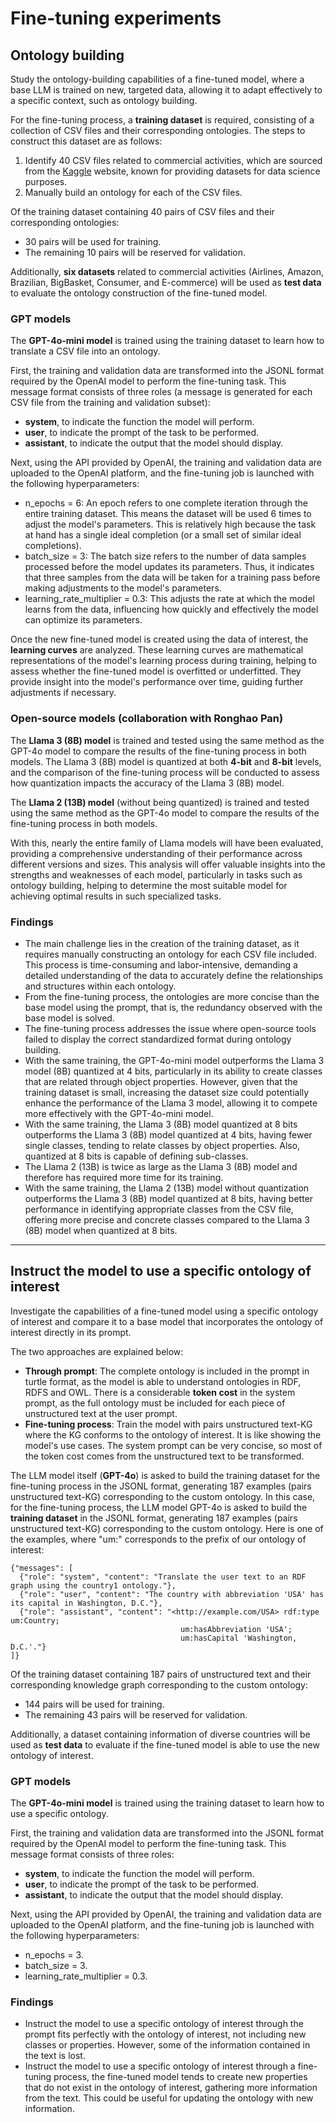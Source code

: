 # Fine-tuning experiments
## Ontology building
Study the ontology-building capabilities of a fine-tuned model, where a base LLM is trained on new, targeted data, allowing it to adapt effectively to a specific context, such as ontology building.

For the fine-tuning process, a **training dataset** is required, consisting of a collection of CSV files and their corresponding ontologies. The steps to construct this dataset are as follows:
1. Identify 40 CSV files related to commercial activities, which are sourced from the [Kaggle](https://www.kaggle.com/) website, known for providing datasets for data science purposes.
2. Manually build an ontology for each of the CSV files.

Of the training dataset containing 40 pairs of CSV files and their corresponding ontologies:
* 30 pairs will be used for training.
* The remaining 10 pairs will be reserved for validation.

Additionally, **six datasets** related to commercial activities (Airlines, Amazon, Brazilian, BigBasket, Consumer, and E-commerce) will be used as **test data** to evaluate the ontology construction of the fine-tuned model.

### GPT models
The **GPT-4o-mini model** is trained using the training dataset to learn how to translate a CSV file into an ontology. 

First, the training and validation data are transformed into the JSONL format required by the OpenAI model to perform the fine-tuning task. This message format consists of three roles (a message is generated for each CSV file from the training and validation subset): 
* **system**, to indicate the function the model will perform.
* **user**, to indicate the prompt of the task to be performed.
* **assistant**, to indicate the output that the model should display.

Next, using the API provided by OpenAI, the training and validation data are uploaded to the OpenAI platform, and the fine-tuning job is launched with the following hyperparameters:
* n_epochs = 6: An epoch refers to one complete iteration through the entire training dataset. This means the dataset will be used 6 times to adjust the model's parameters. This is relatively high because the task at hand has a single ideal completion (or a small set of similar ideal completions).
* batch_size = 3: The batch size refers to the number of data samples processed before the model updates its parameters. Thus, it indicates that three samples from the data will be taken for a training pass before making adjustments to the model's parameters.
* learning_rate_multiplier = 0.3: This adjusts the rate at which the model learns from the data, influencing how quickly and effectively the model can optimize its parameters.

Once the new fine-tuned model is created using the data of interest, the **learning curves** are analyzed. These learning curves are mathematical representations of the model's learning process during training, helping to assess whether the fine-tuned model is overfitted or underfitted. They provide insight into the model's performance over time, guiding further adjustments if necessary.

### Open-source models (collaboration with Ronghao Pan)
The **Llama 3 (8B) model** is trained and tested using the same method as the GPT-4o model to compare the results of the fine-tuning process in both models. The Llama 3 (8B) model is quantized at both **4-bit** and **8-bit** levels, and the comparison of the fine-tuning process will be conducted to assess how quantization impacts the accuracy of the Llama 3 (8B) model.

The **Llama 2 (13B) model** (without being quantized) is trained and tested using the same method as the GPT-4o model to compare the results of the fine-tuning process in both models.

With this, nearly the entire family of Llama models will have been evaluated, providing a comprehensive understanding of their performance across different versions and sizes. This analysis will offer valuable insights into the strengths and weaknesses of each model, particularly in tasks such as ontology building, helping to determine the most suitable model for achieving optimal results in such specialized tasks.

### Findings
* The main challenge lies in the creation of the training dataset, as it requires manually constructing an ontology for each CSV file included. This process is time-consuming and labor-intensive, demanding a detailed understanding of the data to accurately define the relationships and structures within each ontology.
* From the fine-tuning process, the ontologies are more concise than the base model using the prompt, that is, the redundancy observed with the base model is solved.
* The fine-tuning process addresses the issue where open-source tools failed to display the correct standardized format during ontology building.
* With the same training, the GPT-4o-mini model outperforms the Llama 3 model (8B) quantized at 4 bits, particularly in its ability to create classes that are related through object properties. However, given that the training dataset is small, increasing the dataset size could potentially enhance the performance of the Llama 3 model, allowing it to compete more effectively with the GPT-4o-mini model.
* With the same training, the Llama 3 (8B) model quantized at 8 bits outperforms the Llama 3 (8B) model quantized at 4 bits, having fewer single classes, tending to relate classes by object properties. Also, quantized at 8 bits is capable of defining sub-classes.
* The Llama 2 (13B) is twice as large as the Llama 3 (8B) model and therefore has required more time for its training.
* With the same training, the Llama 2 (13B) model without quantization outperforms the Llama 3 (8B) model quantized at 8 bits, having better performance in identifying appropriate classes from the CSV file, offering more precise and concrete classes compared to the Llama 3 (8B) model when quantized at 8 bits. 
***
## Instruct the model to use a specific ontology of interest
Investigate the capabilities of a fine-tuned model using a specific ontology of interest and compare it to a base model that incorporates the ontology of interest directly in its prompt.

The two approaches are explained below:
* **Through prompt**: The complete ontology is included in the prompt in turtle format, as the model is able to understand ontologies in RDF, RDFS and OWL. 
There is a considerable **token cost** in the system prompt, as the full ontology must be included for each piece of unstructured text at the user prompt.
* **Fine-tuning process**: Train the model with pairs unstructured text-KG where the KG conforms to the ontology of interest. It is like showing the model's use cases.
The system prompt can be very concise, so most of the token cost comes from the unstructured text to be transformed.

The LLM model itself (**GPT-4o**) is asked to build the training dataset for the fine-tuning process in the JSONL format, generating 187 examples (pairs unstructured text-KG) corresponding to the custom ontology. In this case, for the fine-tuning process, the LLM model GPT-4o is asked to build the **training dataset** in the JSONL format, generating 187 examples (pairs unstructured text-KG) corresponding to the custom ontology. 
Here is one of the examples, where "um:" corresponds to the prefix of our ontology of interest:
```
{"messages": [
  {"role": "system", "content": "Translate the user text to an RDF graph using the country1 ontology."}, 
  {"role": "user", "content": "The country with abbreviation 'USA' has its capital in Washington, D.C."}, 
  {"role": "assistant", "content": "<http://example.com/USA> rdf:type um:Country; 
                                      um:hasAbbreviation 'USA'; 
                                      um:hasCapital 'Washington, D.C.'."}
]}
```
Of the training dataset containing 187 pairs of unstructured text and their corresponding knowledge graph corresponding to the custom ontology:
* 144 pairs will be used for training.
* The remaining 43 pairs will be reserved for validation.

Additionally, a dataset containing information of diverse countries will be used as **test data** to evaluate if the fine-tuned model is able to use the new ontology of interest.

### GPT models
The **GPT-4o-mini model** is trained using the training dataset to learn how to use a specific ontology. 

First, the training and validation data are transformed into the JSONL format required by the OpenAI model to perform the fine-tuning task. This message format consists of three roles: 
* **system**, to indicate the function the model will perform.
* **user**, to indicate the prompt of the task to be performed.
* **assistant**, to indicate the output that the model should display.

Next, using the API provided by OpenAI, the training and validation data are uploaded to the OpenAI platform, and the fine-tuning job is launched with the following hyperparameters:
* n_epochs = 3.
* batch_size = 3.
* learning_rate_multiplier = 0.3.

### Findings
* Instruct the model to use a specific ontology of interest through the prompt fits perfectly with the ontology of interest, not including new classes or properties. However, some of the information contained in the text is lost.
* Instruct the model to use a specific ontology of interest through a fine-tuning process, the fine-tuned model tends to create new properties that do not exist in the ontology of interest, gathering more information from the text. This could be useful for updating the ontology with new information.

